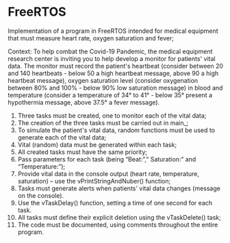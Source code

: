 # FreeRTOS
Implementation of a program in FreeRTOS intended for medical equipment that must measure heart rate, oxygen saturation and fever;

Context: To help combat the Covid-19 Pandemic, the medical equipment research center is inviting you to help develop a monitor for patients' vital data. The monitor must record the patient's heartbeat (consider between 20 and 140 heartbeats - below 50 a high heartbeat message, above 90 a high heartbeat message), oxygen saturation level (consider oxygenation between 80% and 100% - below 90% low saturation message) in blood and temperature (consider a temperature of 34° to 41° - below 35° present a hypothermia message, above 37.5° a fever message).

1. Three tasks must be created, one to monitor each of the vital data;
2. The creation of the three tasks must be carried out in main_;
3. To simulate the patient's vital data, random functions must be used to generate each of the vital data;
4. Vital (random) data must be generated within each task;
5. All created tasks must have the same priority;
6. Pass parameters for each task (being “Beat:”,” Saturation:” and “Temperature:”);
7. Provide vital data in the console output (heart rate, temperature, saturation) – use the vPrintStringAndNuber() function;
8. Tasks must generate alerts when patients' vital data changes (message on the console).
9. Use the vTaskDelay() function, setting a time of one second for each task.
10. All tasks must define their explicit deletion using the vTaskDelete() task;
11. The code must be documented, using comments throughout the entire program.
